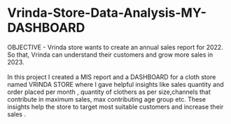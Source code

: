 # Vrinda-Store-Data-Analysis-MY-DASHBOARD
OBJECTIVE - Vrinda store wants to create an annual sales report for 2022.<br>
            So that, Vrinda can understand their customers and grow more sales in 2023.
<br>
<br>
In this project I created a MIS report and a DASHBOARD for a cloth store named VRINDA STORE where I gave helpful insights like sales quantity and order placed per month , quantity of clothers as per size,channels that contribute in maximum sales, max contributing age group etc. These insights help the store to target most suitable customers and increase their sales .
